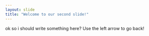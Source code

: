 ```yaml
---
layout: slide
title: "Welcome to our second slide!"
---
```

ok so i should write something here?
Use the left arrow to go back!
